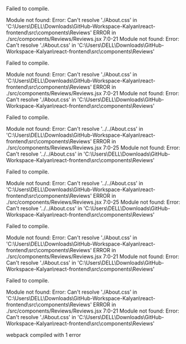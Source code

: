 Failed to compile.

Module not found: Error: Can't resolve './About.css' in 'C:\Users\DELL\Downloads\GitHub-Workspace-Kalyan\react-frontend\src\components\Reviews'
ERROR in ./src/components/Reviews/Reviews.jsx 7:0-21
Module not found: Error: Can't resolve './About.css' in 'C:\Users\DELL\Downloads\GitHub-Workspace-Kalyan\react-frontend\src\components\Reviews'

Failed to compile.

Module not found: Error: Can't resolve './About.css' in 'C:\Users\DELL\Downloads\GitHub-Workspace-Kalyan\react-frontend\src\components\Reviews'
ERROR in ./src/components/Reviews/Reviews.jsx 7:0-21
Module not found: Error: Can't resolve './About.css' in 'C:\Users\DELL\Downloads\GitHub-Workspace-Kalyan\react-frontend\src\components\Reviews'

Failed to compile.

Module not found: Error: Can't resolve '../../About.css' in 'C:\Users\DELL\Downloads\GitHub-Workspace-Kalyan\react-frontend\src\components\Reviews'
ERROR in ./src/components/Reviews/Reviews.jsx 7:0-25
Module not found: Error: Can't resolve '../../About.css' in 'C:\Users\DELL\Downloads\GitHub-Workspace-Kalyan\react-frontend\src\components\Reviews'

Failed to compile.

Module not found: Error: Can't resolve '../../About.css' in 'C:\Users\DELL\Downloads\GitHub-Workspace-Kalyan\react-frontend\src\components\Reviews'
ERROR in ./src/components/Reviews/Reviews.jsx 7:0-25
Module not found: Error: Can't resolve '../../About.css' in 'C:\Users\DELL\Downloads\GitHub-Workspace-Kalyan\react-frontend\src\components\Reviews'

Failed to compile.

Module not found: Error: Can't resolve './About.css' in 'C:\Users\DELL\Downloads\GitHub-Workspace-Kalyan\react-frontend\src\components\Reviews'
ERROR in ./src/components/Reviews/Reviews.jsx 7:0-21
Module not found: Error: Can't resolve './About.css' in 'C:\Users\DELL\Downloads\GitHub-Workspace-Kalyan\react-frontend\src\components\Reviews'

Failed to compile.

Module not found: Error: Can't resolve './About.css' in 'C:\Users\DELL\Downloads\GitHub-Workspace-Kalyan\react-frontend\src\components\Reviews'
ERROR in ./src/components/Reviews/Reviews.jsx 7:0-21
Module not found: Error: Can't resolve './About.css' in 'C:\Users\DELL\Downloads\GitHub-Workspace-Kalyan\react-frontend\src\components\Reviews'

webpack compiled with 1 error
